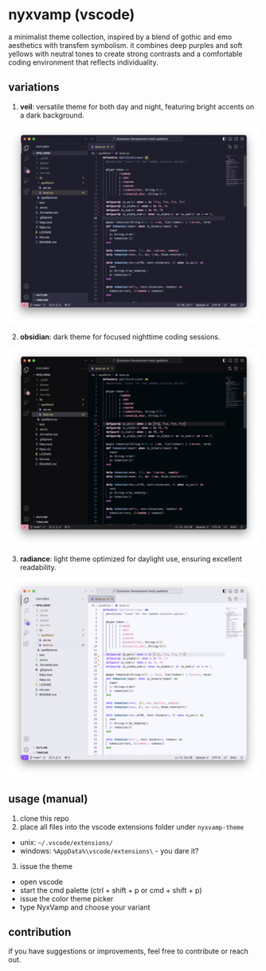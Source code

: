 # nyxvamp (vscode)

a minimalist theme collection, inspired by a blend of gothic and emo aesthetics with transfem symbolism. it combines deep purples and soft yellows with neutral tones to create strong contrasts and a comfortable coding environment that reflects individuality.

## variations

1. **veil**: versatile theme for both day and night, featuring bright accents on a dark background.

<img src="./assets/nyxvamp-veil.png" />

2. **obsidian**: dark theme for focused nighttime coding sessions.

<img src="./assets/nyxvamp-obsidian.png" />

3. **radiance**: light theme optimized for daylight use, ensuring excellent readability.

<img src="./assets/nyxvamp-radiance.png" />

## usage (manual)

1. clone this repo
2. place all files into the vscode extensions folder under `nyxvamp-theme`
 - unix: `~/.vscode/extensions/`
 - windows: `%AppData%\vscode/extensions\` - you dare it?
3. issue the theme
 - open vscode
 - start the cmd palette (ctrl + shift + p or cmd + shift + p)
 - issue the color theme picker
 - type NyxVamp and choose your variant

## contribution

if you have suggestions or improvements, feel free to contribute or reach out.

